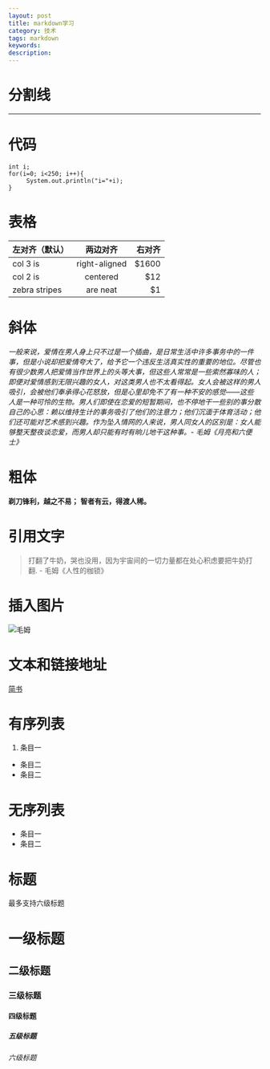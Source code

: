 ```yaml
---
layout: post
title: markdown学习
category: 技术
tags: markdown
keywords: 
description: 
---
```


# 分割线

---

# 代码
    int i;
    for(i=0; i<250; i++){
         System.out.println("i="+i);
    }

# 表格

|左对齐（默认）|两边对齐|右对齐|
|-------------|:-------------:| -----:|
| col 3 is | right-aligned | $1600 |
| col 2 is | centered | $12 |
| zebra stripes | are neat | $1 |

# 斜体 
*一般来说，爱情在男人身上只不过是一个插曲，是日常生活中许多事务中的一件事，但是小说却把爱情夸大了，给予它一个违反生活真实性的重要的地位。尽管也有很少数男人把爱情当作世界上的头等大事，但这些人常常是一些索然寡味的人；即便对爱情感到无限兴趣的女人，对这类男人也不太看得起。女人会被这样的男人吸引，会被他们奉承得心花怒放，但是心里却免不了有一种不安的感觉——这些人是一种可怜的生物。男人们即使在恋爱的短暂期间，也不停地干一些别的事分散自己的心思：赖以维持生计的事务吸引了他们的注意力；他们沉湎于体育活动；他们还可能对艺术感到兴趣。作为坠入情网的人来说，男人同女人的区别是：女人能够整天整夜谈恋爱，而男人却只能有时有晌儿地干这种事。- 毛姆《月亮和六便士》*

# 粗体
**剃刀锋利，越之不易；**
**智者有云，得渡人稀。**

# 引用文字
>打翻了牛奶，哭也没用，因为宇宙间的一切力量都在处心积虑要把牛奶打翻. - 毛姆《人性的枷锁》

# 插入图片
![毛姆](http://upload-images.jianshu.io/upload_images/2564927-be8a7eb45aeb2c0f.jpg?imageMogr2/auto-orient/strip%7CimageView2/2/w/1240)

# 文本和链接地址
[简书](www.jianshu.com)

# 有序列表
1. 条目一
-  条目二
- 条目二

# 无序列表
- 条目一
- 条目二 

# 标题
最多支持六级标题

# 一级标题
## 二级标题
### 三级标题

#### 四级标题

##### 五级标题

###### 六级标题